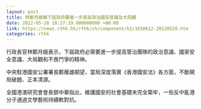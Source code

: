 ```yaml
---
layout: post
title: 林鄭月娥稱下屆政府要進一步提高政治國安意識及大局觀
date: 2022-05-28 18:27:19.000000000 +08:00
link: https://news.rthk.hk/rthk/ch/component/k2/1650612-20220528.htm
categories: rthk
---
```


行政長官林鄭月娥表示，下屆政府必需要進一步提高管治團隊的政治意識、國家安全意識、大局觀和不畏鬥爭的精神。

中央駐港國安公署署長鄭雁雄期望，當局深度落實《香港國安法》各方面，不斷開局破題、正本清源。

全國港澳研究會會長鄧中華指出，維護國安的社會基礎未完全築牢，一些反中亂港分子通過文學藝術持續軟對抗。
